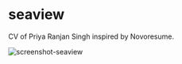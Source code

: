 # seaview
CV of Priya Ranjan Singh inspired by Novoresume.

![screenshot-seaview](https://user-images.githubusercontent.com/540130/188257162-2546c736-dd85-4d69-a8a5-ad86a7059683.jpg)
